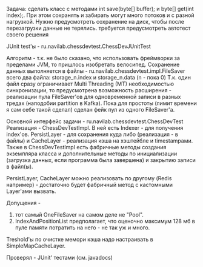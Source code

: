 Задача: сделать класс с методами int save(byte[] buffer); и byte[] get(int index);. При этом сохранять и забирать могут много потоков и с разной нагрузкой. Нужно предусмотреть сохранение на диск, чтобы после перезагрузки данные не терялись. требуется предусмотреть автотест своего решения

JUnit test'ы - ru.navilab.chessdevtest.ChessDevJUnitTest

Алгоритм - 
т.к. не было сказано, что использовать фреймворки за пределами JVM, то пришлось изобретать велосипед.
Сохранение данных выполняется в файлы - ru.navilab.chessdevtest.impl.FileSaver
всего два файла: storage_n.index и storage_n.data (n - пока 0)
Т.к. один файл сразу ограничивает Multi Threading (MT) необходимостью синхронизации, то предусмотрена возможность 
расширения - реализации пула FileSaver'ов для одновременной записи в разных тредах (наподобии partition в Kafka). Пока для простоты (лимит времени 
я сам себе такой сделал) сделан фейк пул из одного FileSaver'а.

Основной интерфейс задачи - ru.navilab.chessdevtest.ChessDevTest
Реализация - ChessDevTestImpl. В ней есть Indexer - для получения index'ов. PersistLayer - для сохранения куда либо (реализация - в файлы) и
CacheLayer - реализация кэша на хэштейбле и timestampaми. Также в ChessDevTestImpl есть фабричные методы создания экземпляра класса и 
дополнительные методы по инициализации (загрузка данных, если программа была завершена) и закрытию записи в файл(ы).

PersistLayer, CacheLayer можно реализовать по другому (Redis например) - достаточно будет фабричный метод с кастомными Layer'ами вызвать.

Допущения - 
1) тот самый OneFileSaver на самом деле не "Pool".
2) IndexAndPositionList предполагает, что оценочно максимум 128 мб в пуле памяти потратить на него - не так уж и много.

Treshold'ы по очистке мемори кэша надо настраивать в SimpleMapCacheLayer.

Проверял - JUnit' тестами (см. javadocs)